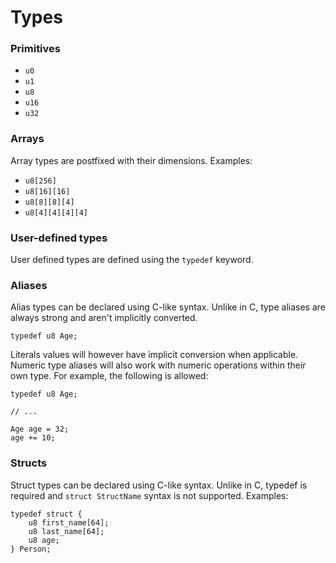 
# Types

### Primitives
- `u0`
- `u1`
- `u8`
- `u16`
- `u32`

### Arrays
Array types are postfixed with their dimensions. Examples:

- `u8[256]`
- `u8[16][16]`
- `u8[8][8][4]`
- `u8[4][4][4][4]`

### User-defined types
User defined types are defined using the `typedef` keyword.

### Aliases
Alias types can be declared using C-like syntax. Unlike in C, type aliases are always strong and aren't implicitly converted.

```
typedef u8 Age;
```

Literals values will however have implicit conversion when applicable. Numeric type aliases will also work with numeric operations within
their own type. For example, the following is allowed:

```
typedef u8 Age;

// ...

Age age = 32;
age += 10;
```

### Structs
Struct types can be declared using C-like syntax. Unlike in C, typedef is required and `struct StructName` syntax is not supported. Examples:

```
typedef struct {
    u8 first_name[64];
    u8 last_name[64];
    u8 age;
} Person;
```

